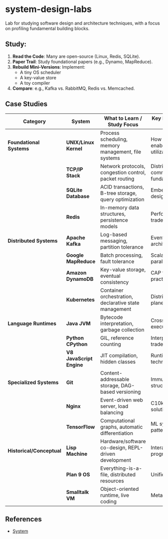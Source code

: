 # system-design-labs
Lab for studying software design and architecture techniques, with a focus on profiling fundamental building blocks.

## Study:

1. **Read the Code**: Many are open-source (Linux, Redis, SQLite).
2. **Paper Trail**: Study foundational papers (e.g., Dynamo, MapReduce).
3. **Rebuild Mini-Versions**: Implement:
    - A tiny OS scheduler
    - A key-value store
    - A toy compiler
4. **Compare**: e.g., Kafka vs. RabbitMQ, Redis vs. Memcached.

## Case Studies

| **Category** | **System** | **What to Learn / Study Focus** | **Key Insight / Concept / Lesson** |
| --- | --- | --- | --- |
| **Foundational Systems** | **UNIX/Linux Kernel** | Process scheduling, memory management, file systems | How OS abstractions enable hardware utilization |
|  | **TCP/IP Stack** | Network protocols, congestion control, packet routing | Distributed communication fundamentals |
|  | **SQLite Database** | ACID transactions, B-tree storage, query optimization | Embedded system design |
|  | **Redis** | In-memory data structures, persistence models | Performance/simplicity trade-offs |
| **Distributed Systems** | **Apache Kafka** | Log-based messaging, partition tolerance | Event-driven architectures |
|  | **Google MapReduce** | Batch processing, fault tolerance | Scalable data parallelism |
|  | **Amazon DynamoDB** | Key-value storage, eventual consistency | CAP theorem in practice |
|  | **Kubernetes** | Container orchestration, declarative state management | Distributed control planes |
| **Language Runtimes** | **Java JVM** | Bytecode interpretation, garbage collection | Cross-platform execution |
|  | **Python CPython** | GIL, reference counting | Interpreter/compiler trade-offs |
|  | **V8 JavaScript Engine** | JIT compilation, hidden classes | Runtime optimization techniques |
| **Specialized Systems** | **Git** | Content-addressable storage, DAG-based versioning | Immutable data structures |
|  | **Nginx** | Event-driven web server, load balancing | C10k problem solutions |
|  | **TensorFlow** | Computational graphs, automatic differentiation | ML system design patterns |
| **Historical/Conceptual** | **Lisp Machine** | Hardware/software co-design, REPL-driven development | Interactive programming |
|  | **Plan 9 OS** | Everything-is-a-file, distributed resources | Unified interfaces |
|  | **Smalltalk VM** | Object-oriented runtime, live coding | Metaprogramming |

## References

- [System](https://righteous-guardian-68f.notion.site/System-180c0f5171ec803391a6cb98cc236081?source=copy_link)
